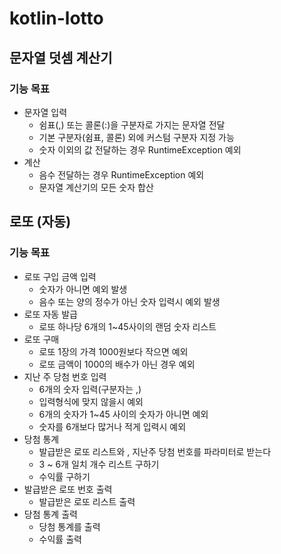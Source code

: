 # kotlin-lotto

## 문자열 덧셈 계산기
### 기능 목표
* 문자열 입력
  * 쉼표(,) 또는 콜론(:)을 구분자로 가지는 문자열 전달
  * 기본 구분자(쉼표, 콜론) 외에 커스텀 구분자 지정 가능
  * 숫자 이외의 값 전달하는 경우 RuntimeException 예외
* 계산
  * 음수 전달하는 경우 RuntimeException 예외
  * 문자열 계산기의 모든 숫자 합산


## 로또 (자동)
### 기능 목표
* 로또 구입 금액 입력
  * 숫자가 아니면 예외 발생
  * 음수 또는 양의 정수가 아닌 숫자 입력시 예외 발생
* 로또 자동 발급
  * 로또 하나당 6개의 1~45사이의 랜덤 숫자 리스트
* 로또 구매
  * 로또 1장의 가격 1000원보다 작으면 예외
  * 로또 금액이 1000의 배수가 아닌 경우 예외
* 지난 주 당첨 번호 입력
  * 6개의 숫자 입력(구분자는 ,)
  * 입력형식에 맞지 않을시 예외
  * 6개의 숫자가 1~45 사이의 숫자가 아니면 예외
  * 숫자를 6개보다 많거나 적게 입력시 예외
* 당첨 통계
  * 발급받은 로또 리스트와 , 지난주 당첨 번호를 파라미터로 받는다
  * 3 ~ 6개 일치 개수 리스트 구하기
  * 수익률 구하기
* 발급받은 로또 번호 출력
  * 발급받은 로또 리스트 출력
* 당첨 통계 출력
  * 당첨 통계를 출력
  * 수익률 출력
